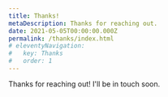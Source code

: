 ```yaml
---
title: Thanks!
metaDescription: Thanks for reaching out.
date: 2021-05-05T00:00:00.000Z
permalink: /thanks/index.html
# eleventyNavigation:
#   key: Thanks
#   order: 1
---
```

Thanks for reaching out! I'll be in touch soon.
